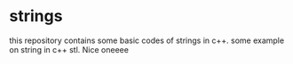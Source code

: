 # strings
this repository contains some basic codes of strings in c++.
some example on string in c++ stl. 
Nice oneeee
